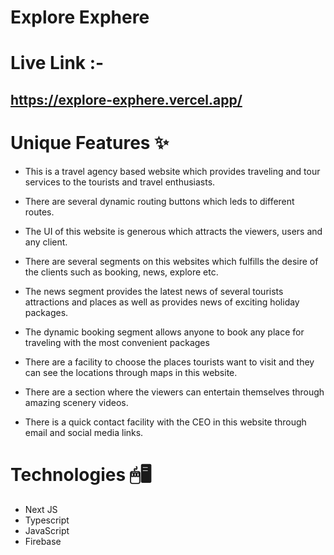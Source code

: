 # Explore Exphere
# Live Link :-
## https://explore-exphere.vercel.app/

# Unique Features ✨
- This is a travel agency based website which provides traveling and tour services to the tourists and travel enthusiasts.

- There are several dynamic routing buttons which leds to different routes.

- The UI of this website is generous which attracts the viewers, users and any client.

- There are several segments on this websites which fulfills the desire of the clients such as booking, news, explore etc.

- The news segment provides the latest news of several tourists attractions and places as well as provides news of exciting holiday packages.

- The dynamic booking segment allows anyone to book any place for traveling with the most convenient packages

- There are a facility to choose the places tourists want to visit and they can see the locations through maps in this website.

- There are a section where the viewers can entertain themselves through amazing scenery videos.

- There is a quick contact facility with the CEO in this website through email and social media links.

# Technologies 🖱🖥
- Next JS
- Typescript
- JavaScript
- Firebase